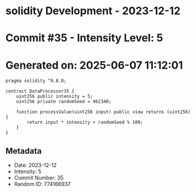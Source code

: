 ﻿# solidity Development - 2023-12-12
# Commit #35 - Intensity Level: 5
# Generated on: 2025-06-07 11:12:01
```solidity
pragma solidity ^0.8.0;

contract DataProcessor35 {
    uint256 public intensity = 5;
    uint256 private randomSeed = 962340;

    function processValue(uint256 input) public view returns (uint256) {
        return input * intensity + randomSeed % 100;
    }
}
```
## Metadata
- Date: 2023-12-12
- Intensity: 5
- Commit Number: 35
- Random ID: 774166937
